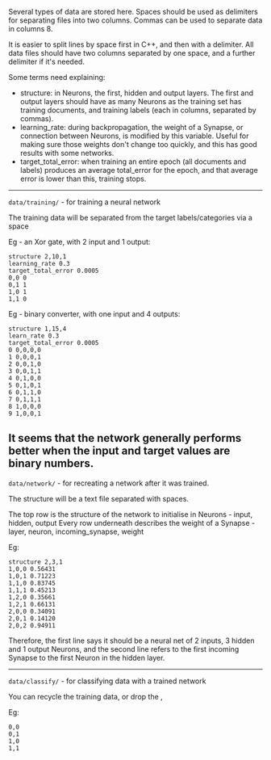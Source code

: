 Several types of data are stored here. Spaces should be used as delimiters for separating files into
two columns. Commas can be used to separate data in columns 8.

It is easier to split lines by space first in C++, and then with a delimiter. All data files should
have two columns separated by one space, and a further delimiter if it's needed.

Some terms need explaining:

- structure: in Neurons, the first, hidden and output layers. The first and output layers should
  have as many Neurons as the training set has training documents, and training labels (each in
  columns, separated by commas).
- learning_rate: during backpropagation, the weight of a Synapse, or connection between Neurons, is
  modified by this variable. Useful for making sure those weights don't change too quickly, and this
  has good results with some networks.
- target_total_error: when training an entire epoch (all documents and labels) produces an average
  total_error for the epoch, and that average error is lower than this, training stops.

---

`data/training/` - for training a neural network

The training data will be separated from the target labels/categories via a space

Eg - an Xor gate, with 2 input and 1 output:

    structure 2,10,1
    learning_rate 0.3
    target_total_error 0.0005
    0,0 0
    0,1 1
    1,0 1
    1,1 0

Eg - binary converter, with one input and 4 outputs:

    structure 1,15,4
    learn_rate 0.3
    target_total_error 0.0005
    0 0,0,0,0
    1 0,0,0,1
    2 0,0,1,0
    3 0,0,1,1
    4 0,1,0,0
    5 0,1,0,1
    6 0,1,1,0
    7 0,1,1,1
    8 1,0,0,0
    9 1,0,0,1

It seems that the network generally performs better when the input and target values are binary
numbers.
---

`data/network/` - for recreating a network after it was trained.

The structure will be a text file separated with spaces. 

The top row is the structure of the network to initialise in Neurons - input, hidden, output
Every row underneath describes the weight of a Synapse - layer, neuron, incoming_synapse, weight

Eg:

    structure 2,3,1
    1,0,0 0.56431
    1,0,1 0.71223
    1,1,0 0.83745
    1,1,1 0.45213
    1,2,0 0.35661
    1,2,1 0.66131
    2,0,0 0.34091
    2,0,1 0.14120
    2,0,2 0.94911

Therefore, the first line says it should be a neural net of 2 inputs, 3 hidden and 1 output Neurons,
and the second line refers to the first incoming Synapse to the first Neuron in the hidden layer.

---

`data/classify/` - for classifying data with a trained network

You can recycle the training data, or drop the ,

Eg:

    0,0
    0,1
    1,0
    1,1

